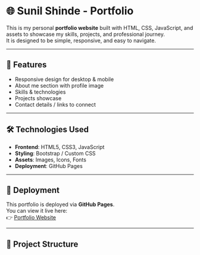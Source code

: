 # 🌐 Sunil Shinde - Portfolio

This is my personal **portfolio website** built with HTML, CSS, JavaScript, and assets to showcase my skills, projects, and professional journey.  
It is designed to be simple, responsive, and easy to navigate.

---

## 📌 Features
- Responsive design for desktop & mobile
- About me section with profile image
- Skills & technologies
- Projects showcase
- Contact details / links to connect

---

## 🛠️ Technologies Used
- **Frontend**: HTML5, CSS3, JavaScript
- **Styling**: Bootstrap / Custom CSS
- **Assets**: Images, Icons, Fonts
- **Deployment**: GitHub Pages

---

## 🚀 Deployment
This portfolio is deployed via **GitHub Pages**.  
You can view it live here:  
👉 [Portfolio Website](https://sunilshinde1319.github.io/SunilShinde_Portfolio/)

---

## 📂 Project Structure
